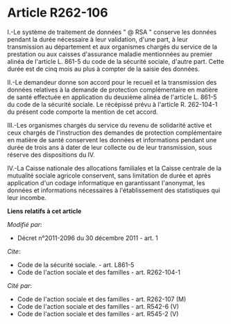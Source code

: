 # Article R262-106

I.-Le système de traitement de données " @ RSA " conserve les données pendant la durée nécessaire à leur validation, d'une
part, à leur transmission au département et aux organismes chargés du service de la prestation ou aux caisses d'assurance
maladie mentionnées au premier alinéa de l'article L. 861-5  du code de la sécurité sociale, d'autre part. Cette durée est de
cinq mois au plus à compter de la saisie des données. 

II.-Le demandeur donne son accord pour le recueil et la transmission des données relatives à la demande de protection
complémentaire en matière de santé effectuée en application du deuxième alinéa de l'article L. 861-5 du code de la sécurité
sociale. Le récépissé prévu à l'article R. 262-104-1 du présent code comporte la mention de cet accord. 

III.-Les organismes chargés du service du revenu de solidarité active et ceux chargés de l'instruction des demandes de
protection complémentaire en matière de santé conservent les données et informations pendant une durée de trois ans à dater
de leur collecte ou de leur transmission, sous réserve des dispositions du IV. 

IV.-La Caisse nationale des allocations familiales et la Caisse centrale de la mutualité sociale agricole conservent, sans
limitation de durée et après application d'un codage informatique en garantissant l'anonymat, les données et informations
nécessaires à l'établissement des statistiques qui leur incombe.

**Liens relatifs à cet article**

_Modifié par_:

  - Décret n°2011-2096 du 30 décembre 2011 - art. 1

_Cite_:

  - Code de la sécurité sociale. - art. L861-5
  - Code de l'action sociale et des familles - art. R262-104-1

_Cité par_:

  - Code de l'action sociale et des familles - art. R262-107 (M)
  - Code de l'action sociale et des familles - art. R542-6 (V)
  - Code de l'action sociale et des familles - art. R545-2 (V)
